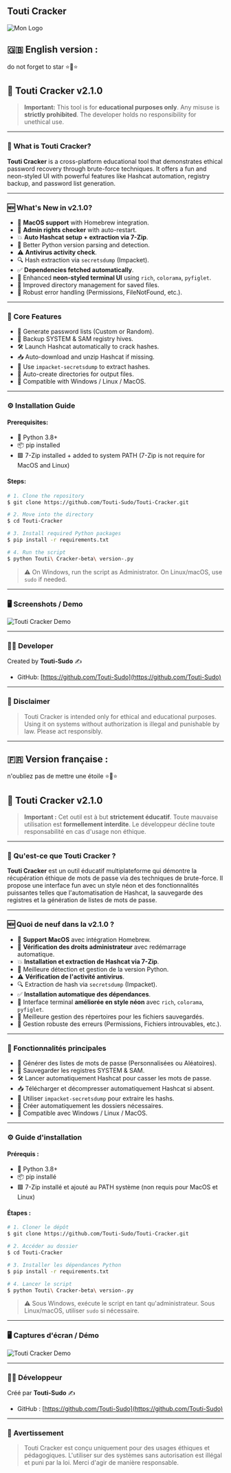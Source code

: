 ## **Touti Cracker**

![Mon Logo](assets/logo.png)

## 🇬🇧 English version :

do not forget to star ⭐🌟⭐

## 🚀 Touti Cracker v2.1.0



> **Important:** This tool is for **educational purposes only**. Any misuse is **strictly prohibited**. The developer holds no responsibility for unethical use.

---

### 🧠 What is Touti Cracker?

**Touti Cracker** is a cross-platform educational tool that demonstrates ethical password recovery through brute-force techniques. It offers a fun and neon-styled UI with powerful features like Hashcat automation, registry backup, and password list generation.

---

### 🆕 What's New in v2.1.0?

- 🧪 **MacOS support** with Homebrew integration.
- 🔐 **Admin rights checker** with auto-restart.
- 💥 **Auto Hashcat setup + extraction via 7-Zip**.
- 🧠 Better Python version parsing and detection.
- ⚠️ **Antivirus activity check**.
- 🔍 Hash extraction via `secretsdump` (Impacket).
- ✅ **Dependencies fetched automatically**.
- 🎨 Enhanced **neon-styled terminal UI** using `rich`, `colorama`, `pyfiglet`.
- 📁 Improved directory management for saved files.
- 🐛 Robust error handling (Permissions, FileNotFound, etc.).

---

### 🔧 Core Features

- 🎲 Generate password lists (Custom or Random).
- 💽 Backup SYSTEM & SAM registry hives.
- 🛠️ Launch Hashcat automatically to crack hashes.
- 📥 Auto-download and unzip Hashcat if missing.
- 🔎 Use `impacket-secretsdump` to extract hashes.
- 📂 Auto-create directories for output files.
- 🧪 Compatible with Windows / Linux / MacOS.

---

### ⚙️ Installation Guide

#### Prerequisites:

- 🐍 Python 3.8+
- 📦 pip installed
- 🟩 7-Zip installed + added to system PATH (7-Zip is not require for MacOS and Linux)

#### Steps:

```bash
# 1. Clone the repository
$ git clone https://github.com/Touti-Sudo/Touti-Cracker.git

# 2. Move into the directory
$ cd Touti-Cracker

# 3. Install required Python packages
$ pip install -r requirements.txt

# 4. Run the script
$ python Touti\ Cracker-beta\ version-.py
```

> ⚠️ On Windows, run the script as Administrator. On Linux/macOS, use `sudo` if needed.

---

### 🖥️ Screenshots / Demo

![Touti Cracker Demo](https://raw.githubusercontent.com/Touti-Sudo/Touti-Cracker/main/assets/test.gif)

---

### 👨‍💻 Developer

Created by **Touti-Sudo** ✍️

- GitHub: [https://github.com/Touti-Sudo](https://github.com/Touti-Sudo)

---

### 📜 Disclaimer

> Touti Cracker is intended only for ethical and educational purposes. Using it on systems without authorization is illegal and punishable by law. Please act responsibly.


---


## 🇫🇷 Version française :

n'oubliez pas de mettre une étoile ⭐🌟⭐

## 🚀 Touti Cracker v2.1.0


> **Important :** Cet outil est à but **strictement éducatif**. Toute mauvaise utilisation est **formellement interdite**. Le développeur décline toute responsabilité en cas d'usage non éthique.

---

### 🧠 Qu'est-ce que Touti Cracker ?

**Touti Cracker** est un outil éducatif multiplateforme qui démontre la récupération éthique de mots de passe via des techniques de brute-force. Il propose une interface fun avec un style néon et des fonctionnalités puissantes telles que l'automatisation de Hashcat, la sauvegarde des registres et la génération de listes de mots de passe.

---

### 🆕 Quoi de neuf dans la v2.1.0 ?

- 🧪 **Support MacOS** avec intégration Homebrew.
- 🔐 **Vérification des droits administrateur** avec redémarrage automatique.
- 💥 **Installation et extraction de Hashcat via 7-Zip**.
- 🧠 Meilleure détection et gestion de la version Python.
- ⚠️ **Vérification de l'activité antivirus**.
- 🔍 Extraction de hash via `secretsdump` (Impacket).
- ✅ **Installation automatique des dépendances**.
- 🎨 Interface terminal **améliorée en style néon** avec `rich`, `colorama`, `pyfiglet`.
- 📁 Meilleure gestion des répertoires pour les fichiers sauvegardés.
- 🐛 Gestion robuste des erreurs (Permissions, Fichiers introuvables, etc.).

---

### 🔧 Fonctionnalités principales

- 🎲 Générer des listes de mots de passe (Personnalisées ou Aléatoires).
- 💽 Sauvegarder les registres SYSTEM & SAM.
- 🛠️ Lancer automatiquement Hashcat pour casser les mots de passe.
- 📥 Télécharger et décompresser automatiquement Hashcat si absent.
- 🔎 Utiliser `impacket-secretsdump` pour extraire les hashs.
- 📂 Créer automatiquement les dossiers nécessaires.
- 🧪 Compatible avec Windows / Linux / MacOS.

---

### ⚙️ Guide d'installation

#### Prérequis :

- 🐍 Python 3.8+
- 📦 pip installé
- 🟩 7-Zip installé et ajouté au PATH système (non requis pour MacOS et Linux)

#### Étapes :

```bash
# 1. Cloner le dépôt
$ git clone https://github.com/Touti-Sudo/Touti-Cracker.git

# 2. Accéder au dossier
$ cd Touti-Cracker

# 3. Installer les dépendances Python
$ pip install -r requirements.txt

# 4. Lancer le script
$ python Touti\ Cracker-beta\ version-.py
```

> ⚠️ Sous Windows, exécute le script en tant qu'administrateur. Sous Linux/macOS, utiliser `sudo` si nécessaire.

---

### 🖥️ Captures d'écran / Démo

![Touti Cracker Demo](https://raw.githubusercontent.com/Touti-Sudo/Touti-Cracker/main/assets/test.gif)

---

### 👨‍💻 Développeur

Créé par **Touti-Sudo** ✍️

- GitHub : [https://github.com/Touti-Sudo](https://github.com/Touti-Sudo)

---

### 📜 Avertissement

> Touti Cracker est conçu uniquement pour des usages éthiques et pédagogiques. L'utiliser sur des systèmes sans autorisation est illégal et puni par la loi. Merci d'agir de manière responsable.
